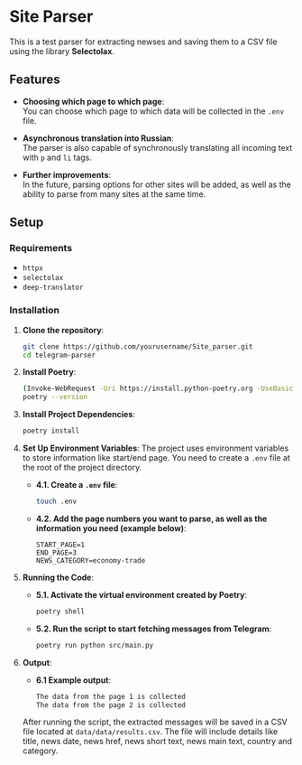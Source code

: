 # **Site Parser**

This is a test parser for extracting newses and saving them to a CSV file using the library **Selectolax**.

## **Features**
- **Choosing which page to which page**:  
  You can choose which page to which data will be collected in the `.env` file.

- **Asynchronous translation into Russian**:  
  The parser is also capable of synchronously translating all incoming text with `p` and `li` tags.

- **Further improvements**:  
  In the future, parsing options for other sites will be added, as well as the ability to parse from many sites at the same time.

## **Setup**

### **Requirements**
- `httpx`
- `selectolax`
- `deep-translator`

### **Installation**

1. **Clone the repository**:
    ```bash
    git clone https://github.com/yourusername/Site_parser.git
    cd telegram-parser
    ```

2. **Install Poetry**:
    ```bash
    (Invoke-WebRequest -Uri https://install.python-poetry.org -UseBasicParsing).Content | python -
    poetry --version
    ```

3. **Install Project Dependencies**:
    ```bash
    poetry install
    ```

4. **Set Up Environment Variables**:
    The project uses environment variables to store information like start/end page. You need to create a `.env` file at the root of the project directory.

    - **4.1. Create a `.env` file**:
        ```bash
        touch .env
        ```

    - **4.2. Add the page numbers you want to parse, as well as the information you need (example below)**:
        ```plaintext
        START_PAGE=1
        END_PAGE=3
        NEWS_CATEGORY=economy-trade
        ```

5. **Running the Code**:

    - **5.1. Activate the virtual environment created by Poetry**:
        ```bash
        poetry shell
        ```

    - **5.2. Run the script to start fetching messages from Telegram**:
        ```bash
        poetry run python src/main.py
        ```

6. **Output**:
    - **6.1 Example output**:
        ```bash
        The data from the page 1 is collected
        The data from the page 2 is collected
        ```
    After running the script, the extracted messages will be saved in a CSV file located at `data/data/results.csv`. The file will include details like title, news date, news href, news short text, news main text, country and category.
